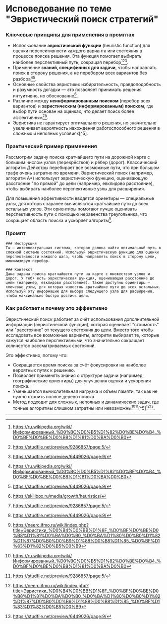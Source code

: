 Исповедование по теме "Эвристический поиск стратегий"
==================================================

### Ключевые принципы для применения в промптах

- Использование **эвристической функции** (heuristic function) для оценки перспективности каждого варианта или состояния в процессе поиска решения. Эта функция помогает выбирать наиболее перспективный путь, сокращая перебор[^1][^4][^7].
- Применение **знаний, специфичных для задачи**, чтобы направлять поиск в сторону решения, а не перебором всех вариантов без разбора[^1][^7].
- Основные свойства эвристики: избирательность, правдоподобность и разумность догадки — это позволяет принимать решения интуитивно, но обоснованно[^3].
- Различие между **неинформированным поиском** (перебор всех вариантов) и **эвристическим (информированным) поиском**, где выбор пути основан на оценках, что делает поиск более эффективным[^4][^7].
- Эвристика не гарантирует оптимального решения, но значительно увеличивает вероятность нахождения работоспособного решения в сложных и неполных условиях[^5].


### Практический пример применения

Рассмотрим задачу поиска кратчайшего пути на дорожной карте с большим числом узлов (перекрёстков) и рёбер (дорог). Классический алгоритм Дейкстры перебирает все возможные пути, что при большом графе очень затратно по времени. Эвристический поиск (например, алгоритм A*) использует эвристическую функцию, оценивающую расстояние "по прямой" до цели (например, евклидово расстояние), чтобы выбирать наиболее перспективные узлы для расширения.

Для повышения эффективности вводятся ориентиры — специальные узлы, для которых заранее вычисляются кратчайшие пути до всех остальных узлов. Эти ориентиры помогают лучше оценивать перспективность пути с помощью неравенства треугольника, что сокращает область поиска и ускоряет алгоритм[^6].

### Промпт

```
### Инструкция
Ты — интеллектуальная система, которая должна найти оптимальный путь в сложной системе состояний. Используй эвристическую функцию для оценки перспективности каждого шага, чтобы направлять поиск в сторону цели, минимизируя перебор.

### Контекст
Дана задача поиска кратчайшего пути на карте с множеством узлов и дорог. У тебя есть эвристическая функция, оценивающая расстояние до цели (например, евклидово расстояние). Также доступны ориентиры — ключевые узлы, для которых известны кратчайшие пути до всех остальных. Используй эту информацию для выбора следующего узла для расширения, чтобы максимально быстро достичь цели.
```


### Как работает и почему это эффективно

Эвристический поиск работает за счёт использования дополнительной информации (эвристической функции), которая оценивает "стоимость" или "расстояние" от текущего состояния до цели. Вместо того чтобы исследовать все возможные варианты, алгоритм выбирает те, которые кажутся наиболее перспективными, что значительно сокращает количество рассматриваемых состояний.

Это эффективно, потому что:

- Сокращается время поиска за счёт фокусировки на наиболее вероятных путях к решению.
- Позволяет применять знания о структуре задачи (например, географические ориентиры) для улучшения оценки и ускорения поиска.
- Уменьшается вычислительная нагрузка и объем памяти, так как не нужно строить полное дерево поиска.
- Метод подходит для сложных, неполных и динамических задач, где точные алгоритмы слишком затратны или невозможны[^1][^4][^5][^6][^7].

---

[^1]: https://ru.wikipedia.org/wiki/Информированный_%D0%BC%D0%B5%D1%82%D0%BE%D0%B4_%D0%BF%D0%BE%D0%B8%D1%81%D0%BA%D0%B0

[^2]: https://studwork.ru/spravochnik/pedagogika/metody-evristicheskogo-poiska

[^3]: https://skillbox.ru/media/growth/heuristics/

[^4]: https://studfile.net/preview/9286857/page:5/

[^6]: https://neerc.ifmo.ru/wiki/index.php?title=Эвристики_%D0%B4%D0%BB%D1%8F_%D0%BF%D0%BE%D0%B8%D1%81%D0%BA%D0%B0_%D0%BA%D1%80%D0%B0%D1%82%D1%87%D0%B0%D0%B9%D1%88%D0%B8%D1%85_%D0%BF%D1%83%D1%82%D0%B5%D0%B9

[^7]: https://studfile.net/preview/6449026/page:9/

[^8]: https://solncesvet.ru/opublikovannyie-materialyi/reshenie-zadachi-evristicheskogo-poiska-.16115642591/

